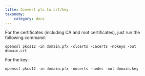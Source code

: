 ```yaml
---
title: Convert pfx to crt/key
taxonomy:
    category: docs
---
```

For the certificates (including CA and root certificates), just run the following command:
```
openssl pkcs12 -in domain.pfx -clcerts -cacerts -nokeys -out domain.crt
```
For the key:
```
openssl pkcs12 -in domain.pfx -nocerts -nodes -out domain.key
```